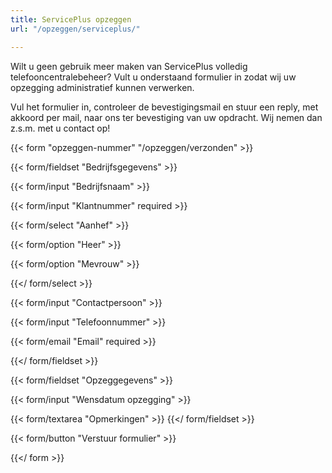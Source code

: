```yaml
---
title: ServicePlus opzeggen
url: "/opzeggen/serviceplus/"

---
```

Wilt u geen gebruik meer maken van ServicePlus volledig telefooncentralebeheer? Vult u onderstaand formulier in zodat wij uw opzegging administratief kunnen verwerken.


Vul het formulier in, controleer de bevestigingsmail en stuur een reply, met akkoord per mail, naar ons ter bevestiging van uw opdracht. Wij nemen dan z.s.m. met u contact op!

{{< form "opzeggen-nummer" "/opzeggen/verzonden" >}}

{{< form/fieldset "Bedrijfsgegevens" >}}

{{< form/input "Bedrijfsnaam" >}}

{{< form/input "Klantnummer" required >}}

{{< form/select "Aanhef" >}}

{{< form/option "Heer" >}}

{{< form/option "Mevrouw" >}}

{{</ form/select >}}

{{< form/input "Contactpersoon" >}}

{{< form/input "Telefoonnummer" >}}

{{< form/email "Email" required >}}

{{</ form/fieldset >}}


 {{< form/fieldset "Opzeggegevens" >}}

{{< form/input "Wensdatum opzegging" >}}

{{< form/textarea "Opmerkingen" >}}
 {{</ form/fieldset >}}


 {{< form/button "Verstuur formulier" >}}


 {{</ form >}}